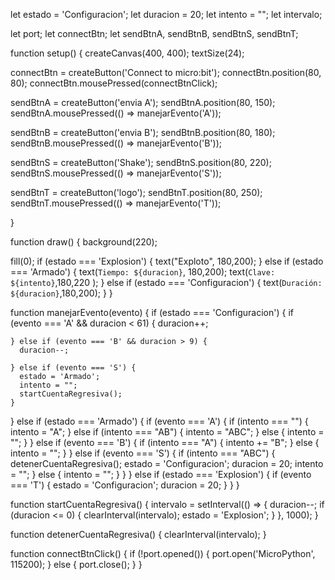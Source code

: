 let estado = 'Configuracion';
let duracion = 20;
let intento = "";
let intervalo;

let port;
let connectBtn;
let sendBtnA, sendBtnB, sendBtnS, sendBtnT;

function setup() {
  createCanvas(400, 400);
  textSize(24);



  connectBtn = createButton('Connect to micro:bit');
  connectBtn.position(80, 80);
  connectBtn.mousePressed(connectBtnClick);

  sendBtnA = createButton('envia A');
  sendBtnA.position(80, 150);
  sendBtnA.mousePressed(() => manejarEvento('A'));

  sendBtnB = createButton('envia B');
  sendBtnB.position(80, 180);
  sendBtnB.mousePressed(() => manejarEvento('B'));

  sendBtnS = createButton('Shake');
  sendBtnS.position(80, 220);
  sendBtnS.mousePressed(() => manejarEvento('S'));

  sendBtnT = createButton('logo');
  sendBtnT.position(80, 250);
  sendBtnT.mousePressed(() => manejarEvento('T'));

}

function draw() {
  background(220); 

  fill(0);
  if (estado === 'Explosion') {
    text("Exploto", 180,200);
  } else if (estado === 'Armado') {
    text(`Tiempo: ${duracion}`, 180,200);
    text(`Clave: ${intento}`,180,220 );
  } else if (estado === 'Configuracion') {
    text(`Duración: ${duracion}`,180,200);
  }
}

function manejarEvento(evento) {
  if (estado === 'Configuracion') {
    if (evento === 'A' && duracion < 61) {
      duracion++;
 
    } else if (evento === 'B' && duracion > 9) {
      duracion--;
  
    } else if (evento === 'S') {
      estado = 'Armado';
      intento = "";
      startCuentaRegresiva();
    }
  } else if (estado === 'Armado') {
    if (evento === 'A') {
      if (intento === "") {
        intento = "A";
      } else if (intento === "AB") {
        intento = "ABC";
      } else {
        intento = "";
      }
    } else if (evento === 'B') {
      if (intento === "A") {
        intento += "B";
      } else {
        intento = "";
      }
    } else if (evento === 'S') {
      if (intento === "ABC") {
        detenerCuentaRegresiva();
        estado = 'Configuracion';
        duracion = 20;
        intento = "";
      } else {
        intento = "";
      }
    }
  } else if (estado === 'Explosion') {
    if (evento === 'T') {
      estado = 'Configuracion';
      duracion = 20;
    }
  }
}


function startCuentaRegresiva() {
  intervalo = setInterval(() => {
    duracion--;
    if (duracion <= 0) {
      clearInterval(intervalo);
      estado = 'Explosion';
    }
  }, 1000);
}

function detenerCuentaRegresiva() {
  clearInterval(intervalo);
}

function connectBtnClick() {
  if (!port.opened()) {
    port.open('MicroPython', 115200);
  } else {
    port.close();
  }
}

